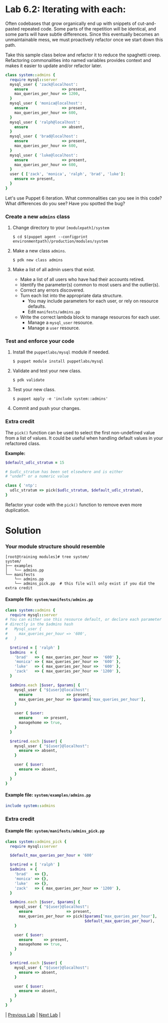 # Lab 6.2: Iterating with each:

Often codebases that grow organically end up with snippets of cut-and-pasted repeated code. Some parts of the repetition will be identical, and some parts will have subtle differences. Since this eventually becomes an unmaintainable mess, we must proactively refactor once we start down this path.

Take this sample class below and refactor it to reduce the spaghetti creep. Refactoring commonalities into named variables provides context and makes it easier to update and/or refactor later.

```ruby
class system::admins {
  require mysql::server
  mysql_user { 'zack@localhost':
    ensure               => present,
    max_queries_per_hour => 1200,
  }
  mysql_user { 'monica@localhost':
    ensure               => present,
    max_queries_per_hour => 600,
  }
  mysql_user { 'ralph@localhost':
    ensure               => absent,
  }
  mysql_user { 'brad@localhost':
    ensure               => present,
    max_queries_per_hour => 600,
  }
  mysql_user { 'luke@localhost':
    ensure               => present,
    max_queries_per_hour => 600,
  }
  user { ['zack', 'monica', 'ralph', 'brad', 'luke']:
    ensure => present,
  }
}
```

Let's use Puppet 6 iteration. What commonalities can you see in this code? What differences do you see? Have you spotted the bug?

### Create a new `admins` class

1. Change directory to your `[modulepath]/system`

    ```$ cd $(puppet agent --configprint environmentpath)/production/modules/system```

1. Make a new class `admins`.

    ```$ pdk new class admins```

1. Make a list of all admin users that exist.
    * Make a list of all users who have had their accounts retired.
    * Identify the parameter(s) common to most users and the outlier(s).
    * Correct any errors discovered.
    * Turn each list into the appropriate data structure.
        * You may include parameters for each user, or rely on resource defaults.
        * Edit `manifests/admins.pp`
    * Write the correct lambda block to manage resources for each user.
        * Manage a `mysql_user` resource.
        * Manage a `user` resource.

### Test and enforce your code

1. Install the `puppetlabs/mysql` module if needed.

    ```$ puppet module install puppetlabs/mysql```

1. Validate and test your new class.

    ```$ pdk validate```

1. Test your new class.

    ```$ puppet apply -e 'include system::admins'```

1. Commit and push your changes.

### Extra credit

The `pick()` function can be used to select the first non-undefined value from a list of values. It could be useful when handling default values in your refactored class.

**Example:**

```ruby
$default_udlc_stratum = 15

# $udlc_stratum has been set elsewhere and is either
# "undef" or a numeric value

class { 'ntp':
  udlc_stratum => pick($udlc_stratum, $default_udlc_stratum),
}
```

Refactor your code with the `pick()` function to remove even more duplication.

# Solution

### Your module structure should resemble

```
[root@training modules]# tree system/
system/
├── examples
│   └── admins.pp
└── manifests
    └── admins.pp
    └── admins_pick.pp  # this file will only exist if you did the extra credit
```

#### Example file: `system/manifests/admins.pp`

```ruby
class system::admins {
  require mysql::server
# You can either use this resource default, or declare each parameter
# directly in the $admins hash
#   Mysql_user {
#     max_queries_per_hour => '600',
#   }

  $retired = [ 'ralph' ]
  $admins  = {
    'brad'   => { max_queries_per_hour =>  '600' },
    'monica' => { max_queries_per_hour =>  '600' },
    'luke'   => { max_queries_per_hour =>  '600' },
    'zack'   => { max_queries_per_hour => '1200' },
  }

  $admins.each |$user, $params| {
    mysql_user { "${user}@localhost":
      ensure               => present,
      max_queries_per_hour => $params['max_queries_per_hour'],
    }

    user { $user:
      ensure     => present,
      managehome => true,
    }
  }

  $retired.each |$user| {
    mysql_user { "${user}@localhost":
      ensure => absent,
    }

    user { $user:
      ensure => absent,
    }
  }
}
```

#### Example file: `system/examples/admins.pp`

```ruby
include system::admins
```

### Extra credit

#### Example file: `system/manifests/admins_pick.pp`

```ruby
class system::admins_pick {
  require mysql::server

  $default_max_queries_per_hour = '600'

  $retired = [ 'ralph' ]
  $admins  = {
    'brad'   => {},
    'monica' => {},
    'luke'   => {},
    'zack'   => { max_queries_per_hour => '1200' },
  }

  $admins.each |$user, $params| {
    mysql_user { "${user}@localhost":
      ensure               => present,
      max_queries_per_hour => pick($params['max_queries_per_hour'],
                                   $default_max_queries_per_hour),
    }

    user { $user:
      ensure     => present,
      managehome => true,
    }
  }

  $retired.each |$user| {
    mysql_user { "${user}@localhost":
      ensure => absent,
    }

    user { $user:
      ensure => absent,
    }
  }
}
```

|  [Previous Lab](../lab-06.1-Validating-parameters)  |  [Next Lab](../lab-07.1-Ordering-methods)  |

